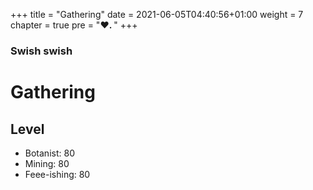 +++
title = "Gathering"
date = 2021-06-05T04:40:56+01:00
weight = 7
chapter = true
pre = "<b>♥. </b>"
+++

### Swish swish

# Gathering
## Level
* Botanist: 80
* Mining: 80
* Feee-ishing: 80